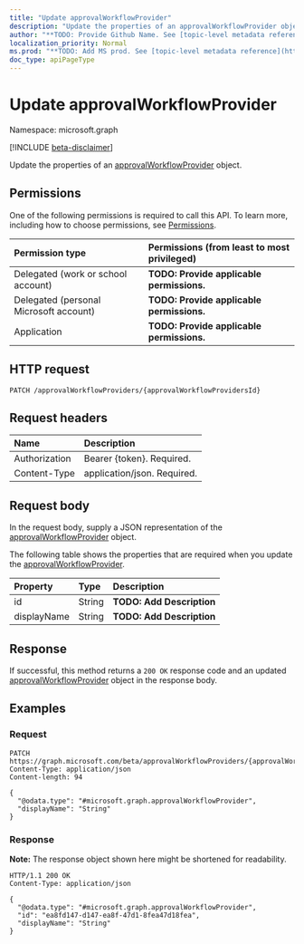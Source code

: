 ```yaml
---
title: "Update approvalWorkflowProvider"
description: "Update the properties of an approvalWorkflowProvider object."
author: "**TODO: Provide Github Name. See [topic-level metadata reference](https://msgo.azurewebsites.net/add/document/guidelines/metadata.html#topic-level-metadata)**"
localization_priority: Normal
ms.prod: "**TODO: Add MS prod. See [topic-level metadata reference](https://msgo.azurewebsites.net/add/document/guidelines/metadata.html#topic-level-metadata)**"
doc_type: apiPageType
---
```


# Update approvalWorkflowProvider
Namespace: microsoft.graph

[!INCLUDE [beta-disclaimer](../../includes/beta-disclaimer.md)]

Update the properties of an [approvalWorkflowProvider](../resources/approvalworkflowprovider.md) object.

## Permissions
One of the following permissions is required to call this API. To learn more, including how to choose permissions, see [Permissions](/graph/permissions-reference).

|Permission type|Permissions (from least to most privileged)|
|:---|:---|
|Delegated (work or school account)|**TODO: Provide applicable permissions.**|
|Delegated (personal Microsoft account)|**TODO: Provide applicable permissions.**|
|Application|**TODO: Provide applicable permissions.**|

## HTTP request

<!-- {
  "blockType": "ignored"
}
-->
``` http
PATCH /approvalWorkflowProviders/{approvalWorkflowProvidersId}
```

## Request headers
|Name|Description|
|:---|:---|
|Authorization|Bearer {token}. Required.|
|Content-Type|application/json. Required.|

## Request body
In the request body, supply a JSON representation of the [approvalWorkflowProvider](../resources/approvalworkflowprovider.md) object.

The following table shows the properties that are required when you update the [approvalWorkflowProvider](../resources/approvalworkflowprovider.md).

|Property|Type|Description|
|:---|:---|:---|
|id|String|**TODO: Add Description**|
|displayName|String|**TODO: Add Description**|



## Response

If successful, this method returns a `200 OK` response code and an updated [approvalWorkflowProvider](../resources/approvalworkflowprovider.md) object in the response body.

## Examples

### Request
<!-- {
  "blockType": "request",
  "name": "update_approvalworkflowprovider"
}
-->
``` http
PATCH https://graph.microsoft.com/beta/approvalWorkflowProviders/{approvalWorkflowProvidersId}
Content-Type: application/json
Content-length: 94

{
  "@odata.type": "#microsoft.graph.approvalWorkflowProvider",
  "displayName": "String"
}
```


### Response
**Note:** The response object shown here might be shortened for readability.
<!-- {
  "blockType": "response",
  "truncated": true
}
-->
``` http
HTTP/1.1 200 OK
Content-Type: application/json

{
  "@odata.type": "#microsoft.graph.approvalWorkflowProvider",
  "id": "ea8fd147-d147-ea8f-47d1-8fea47d18fea",
  "displayName": "String"
}
```

